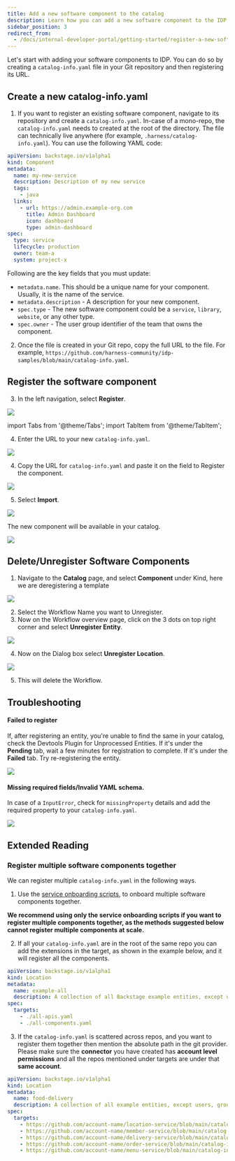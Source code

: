 ```yaml
---
title: Add a new software component to the catalog
description: Learn how you can add a new software component to the IDP software catalog.
sidebar_position: 3
redirect_from:
  - /docs/internal-developer-portal/getting-started/register-a-new-software-component
---
```


<DocsTag  backgroundColor= "#cbe2f9" text="Tutorial"  textColor="#0b5cad"  />

Let's start with adding your software components to IDP. You can do so by creating a `catalog-info.yaml` file in your Git repository and then registering its URL.

<DocVideo src="https://www.youtube.com/embed/YgtIMDGMzJE?si=AYnisVn-lHX-4STw" />

## Create a new catalog-info.yaml

1. If you want to register an existing software component, navigate to its repository and create a `catalog-info.yaml`. In-case of a mono-repo, the `catalog-info.yaml` needs to created at the root of the directory. The file can technically live anywhere (for example, `.harness/catalog-info.yaml`). You can use the following YAML code:

```YAML
apiVersion: backstage.io/v1alpha1
kind: Component
metadata:
  name: my-new-service
  description: Description of my new service
  tags:
    - java
  links:
    - url: https://admin.example-org.com
      title: Admin Dashboard
      icon: dashboard
      type: admin-dashboard
spec:
  type: service
  lifecycle: production
  owner: team-a
  system: project-x
```

Following are the key fields that you must update:

- `metadata.name`. This should be a unique name for your component. Usually, it is the name of the service.
- `metadata.description` - A description for your new component.
- `spec.type` - The new software component could be a `service`, `library`, `website`, or any other type.
- `spec.owner` - The user group identifier of the team that owns the component.

2. Once the file is created in your Git repo, copy the full URL to the file. For example, `https://github.com/harness-community/idp-samples/blob/main/catalog-info.yaml`.

## Register the software component

3. In the left navigation, select **Register**.

![](./static/register-url.png)

import Tabs from '@theme/Tabs';
import TabItem from '@theme/TabItem';


<Tabs queryString="Git-Provider">
<TabItem value="other-git-provider" label="Other Git Providers">

4. Enter the URL to your new `catalog-info.yaml`.

![](static/url-on-register-page.png)

</TabItem>
<TabItem value="harness-code-repo-enabled" label="Harness Code Repository">

4. Copy the URL for `catalog-info.yaml` and paste it on the field to Register the component. 

![](./static/register-software-component-hcr.gif)

</TabItem>
</Tabs>

5. Select **Import**.

![](static/finished-state.png)

The new component will be available in your catalog.

![](static/imported-entity.png)
 

## Delete/Unregister Software Components

1. Navigate to the **Catalog** page, and select **Component** under Kind, here we are deregistering a template

![](./static/catalog-navigation.png)

2. Select the Workflow Name you want to Unregister.
3. Now on the Workflow overview page, click on the 3 dots on top right corner and select **Unregister Entity**.

![](./static/unregister-entity.png)

4. Now on the Dialog box select **Unregister Location**.

![](./static/Unregister-location.png)

5. This will delete the Workflow.

## Troubleshooting 

#### Failed to register

If, after registering an entity, you're unable to find the same in your catalog, check the Devtools Plugin for Unprocessed Entities. If it's under the **Pending** tab, wait a few minutes for registration to complete. If it's under the **Failed** tab. Try re-registering the entity.

![](./static/devtools.png)

#### Missing required fields/Invalid YAML schema.

In case of a `InputError`, check for `missingProperty` details and add the required property to your `catalog-info.yaml`.

![](./static/invalid-schema.png)

## Extended Reading

### Register multiple software components together

We can register multiple `catalog-info.yaml` in the following ways.

1. Use the [service onboarding scripts](https://developer.harness.io/docs/internal-developer-portal/catalog/catalog-scripts), to onboard multiple software components together. 

**We recommend using only the service onboarding scripts if you want to register multiple components together, as the methods suggested below cannot register multiple components at scale.**

2. If all your `catalog-info.yaml` are in the root of the same repo you can add the extensions in the target, as shown in the example below, and it will register all the components.

```YAML
apiVersion: backstage.io/v1alpha1
kind: Location
metadata:
  name: example-all
  description: A collection of all Backstage example entities, except users, groups, and templates
spec:
  targets:
    - ./all-apis.yaml
    - ./all-components.yaml
```

3. If the `catalog-info.yaml` is scattered across repos, and you want to register them together then mention the absolute path in the git provider. Please make sure the **connector** you have created has **account level permissions** and all the repos mentioned under targets are under that **same account**.

```YAML
apiVersion: backstage.io/v1alpha1
kind: Location
metadata:
  name: food-delivery
  description: A collection of all example entities, except users, groups, and templates
spec:
  targets:
    - https://github.com/account-name/location-service/blob/main/catalog-info.yaml
    - https://github.com/account-name/member-service/blob/main/catalog-info.yaml
    - https://github.com/account-name/delivery-service/blob/main/catalog-info.yaml
    - https://github.com/account-name/order-service/blob/main/catalog-info.yaml
    - https://github.com/account-name/menu-service/blob/main/catalog-info.yaml
```
